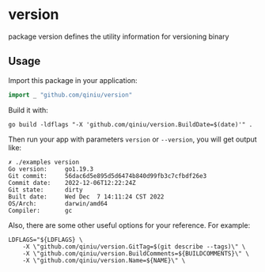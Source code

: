 # version
package version defines the utility information for versioning binary

## Usage

Import this package in your application:

```go
import _ "github.com/qiniu/version"
```

Build it with:

```shell
go build -ldflags "-X 'github.com/qiniu/version.BuildDate=$(date)'" .
```

Then run your app with parameters `version` or `--version`, you will get output like:

```shell
✗ ./examples version
Go version:     go1.19.3
Git commit:     56dac6d5e895d5d6474b840d99fb3c7cfbdf26e3
Commit date:    2022-12-06T12:22:24Z
Git state:      dirty
Built date:     Wed Dec  7 14:11:24 CST 2022
OS/Arch:        darwin/amd64
Compiler:       gc
```

Also, there are some other useful options for your reference. For example:

```shell
LDFLAGS="${LDFLAGS} \
	-X \"github.com/qiniu/version.GitTag=$(git describe --tags)\" \
	-X \"github.com/qiniu/version.BuildComments=${BUILDCOMMENTS}\" \
	-X \"github.com/qiniu/version.Name=${NAME}\" \
```